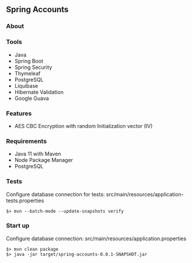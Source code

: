 ## Spring Accounts

### About

### Tools

* Java
* Spring Boot
* Spring Security
* Thymeleaf
* PostgreSQL
* Liquibase
* Hibernate Validation
* Google Guava

### Features

* AES CBC Encryption with random Initialization vector (IV)

### Requirements

* Java 11 with Maven
* Node Package Manager
* PostgreSQL

### Tests

Configure database connection for tests: src/main/resources/application-tests.properties

```
$> mvn --batch-mode --update-snapshots verify
```

### Start up

Configure database connection: src/main/resources/application.properties

```
$> mvn clean package
$> java -jar target/spring-accounts-0.0.1-SNAPSHOT.jar
```
